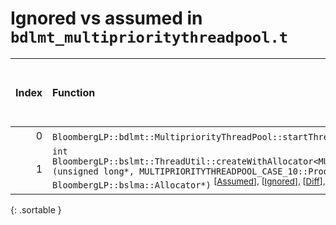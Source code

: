 # Ignored vs assumed in `bdlmt_multiprioritythreadpool.t`

<script src="../sorttable.js"></script>

|   Index | Function                                                                                                                                                                                                                                                                                                                          |   Difference in number of lines |   Function size difference in bytes |   Number of lines in assumed build | Number of bytes in assumed build   |   Number of lines in ignored build | Number of bytes in ignored build   |
|--------:|:----------------------------------------------------------------------------------------------------------------------------------------------------------------------------------------------------------------------------------------------------------------------------------------------------------------------------------|--------------------------------:|------------------------------------:|-----------------------------------:|:-----------------------------------|-----------------------------------:|:-----------------------------------|
|       0 | `BloombergLP::bdlmt::MultipriorityThreadPool::startThreads()` <sup>\[[Assumed](0-assume)\], \[[Ignored](0-none)\], \[[Diff](0.diff.html)\], \[[Prettier Diff](0-diff.html)\]                                                                                                                                                      |                              -2 |                                   0 |                                784 | 4,251,328                          |                                784 | 4,251,360                          |
|       1 | `int BloombergLP::bslmt::ThreadUtil::createWithAllocator<MULTIPRIORITYTHREADPOOL_CASE_10::ProducerThread>(unsigned long*, MULTIPRIORITYTHREADPOOL_CASE_10::ProducerThread const&, BloombergLP::bslma::Allocator*)` <sup>\[[Assumed](1-assume)\], \[[Ignored](1-none)\], \[[Diff](1.diff.html)\], \[[Prettier Diff](1-diff.html)\] |                              -8 |                                 -32 |                                368 | 4,246,160                          |                                400 | 4,246,160                          |
{: .sortable }
